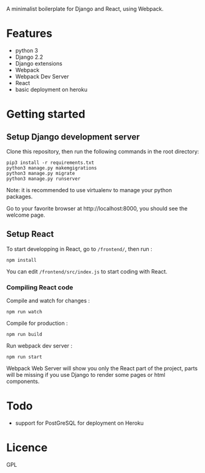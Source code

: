 A minimalist boilerplate for Django and React, using Webpack.

# Features
- python 3
- Django 2.2
- Django extensions
- Webpack
- Webpack Dev Server
- React
- basic deployment on heroku

# Getting started
## Setup Django development server
Clone this repository, then run the following commands in the root directory:
```shell
pip3 install -r requirements.txt
python3 manage.py makemgigrations
python3 manage.py migrate
python3 manage.py runserver
```
Note: it is recommended to use virtualenv to manage your python packages.

Go to your favorite browser at http://localhost:8000, you should see the welcome page.

## Setup React
To start developping in React, go to ```/frontend/```, then run :
```shell
npm install
```
You can edit ```/frontend/src/index.js``` to start coding with React.
### Compiling React code
Compile and watch for changes :
```shell
npm run watch
```
Compile for production :
```
npm run build
```
Run webpack dev server :
```
npm run start
```
Webpack Web Server will show you only the React part of the project, parts will be missing if you use Django to render some pages or html components.

# Todo
- support for PostGreSQL for deployment on Heroku

# Licence
GPL
